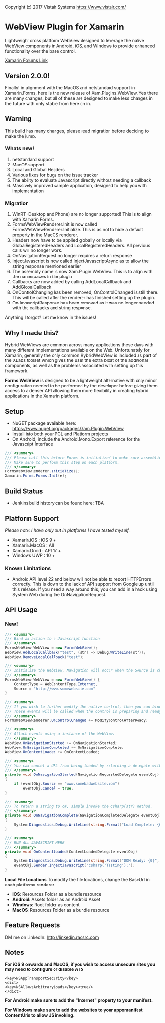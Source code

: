 Copyright (c) 2017 Vistair Systems
https://www.vistair.com/

# WebView Plugin for Xamarin
Lightweight cross platform WebView designed to leverage the native WebView components in Android, iOS, and Windows to provide enhanced functionality over the base control.

[Xamarin Forums Link](https://forums.xamarin.com/discussion/87935/new-simple-webview-plugin-for-forms)


## Version 2.0.0!
Finally! in alignment with the MacOS and netstandard support in Xamarin.Forms, here is the new release of Xam.Plugins.WebView.
Yes there are many changes, but all of these are designed to make less changes in the future with only stable from here on in.

## Warning
This build has many changes, please read migration before deciding to make the jump.

### Whats new!
1) netstandard support
2) MacOS support
3) Local and Global Headers
4) Various fixes for bugs on the issue tracker
5) The ability to evaluate Javascript directly without needing a callback
6) Massively improved sample application, designed to help you with implementation

### Migration
1) WinRT (Desktop and Phone) are no longer supported! This is to align with Xamarin Forms.
2) FormsWebViewRenderer.Init is now called FormsWebViewRenderer.Initialize. This is as not to hide a default property in the MacOS renderer.
3) Headers now have to be applied globally or locally via GlobalRegisteredHeaders and LocalRegisteredHeaders. All previous calls will no longer work.
4) OnNavigationRequest no longer requires a return response
5) InjectJavascript is now called InjectJavascriptAsync as to allow the string response mentioned earlier
6) The assembly name is now Xam.Plugin.WebView. This is to align with the namespaces in the plugin
7) Callbacks are now added by calling AddLocalCallback and AddGlobalCallback
8) OnControlChanging has been removed, OnControlChanged is still there. This will be called after the renderer has finished setting up the plugin.
9) OnJavascriptResponse has been removed as it was no longer needed with the callbacks and string response.

Anything I forgot? Let me know in the issues!

## Why I made this?
Hybrid WebViews are common across many applications these days with many different implementations available on the Web.
Unfortunately for Xamarin, generally the only common HybridWebView is included as part of the XLabs toolset which gives the user the extra bloat of the additional components, as well as the problems associated with setting up this framework.

**Forms WebView** is designed to be a lightweight alternative with only minor configuration needed to be performed by the developer before giving them access to a denser API allowing them more flexibility in creating hybrid applications in the Xamarin platform.


## Setup
* NuGET package available here: https://www.nuget.org/packages/Xam.Plugin.WebView
* Install into both your PCL and Platform projects
* On Android, include the Android.Mono.Export reference for the Javascript Interface

```c#
/// <summary>
/// Please call this before Forms is initialized to make sure assemblies link properly.
/// Make sure to perform this step on each platform.
/// </summary>
FormsWebViewRenderer.Initialize();
Xamarin.Forms.Forms.Init(e);
```

## Build Status
* Jenkins build history can be found here: TBA


## Platform Support
*Please note: I have only put in platforms I have tested myself.*
* Xamarin.iOS : iOS 9 +
* Xamarin.MacOS : All
* Xamarin.Droid : API 17 +
* Windows UWP : 10 +

### Known Limitations
* Android API level 22 and below will not be able to report HTTPErrors correctly. This is down to the lack of API support from Google up until this release. If you need a way around this, you can add in a hack using System.Web during the OnNavigationRequest.

## API Usage
### New!
```c#
/// <summary>
/// Bind an action to a Javascript function
/// </summary>
FormsWebView WebView = new FormsWebView();
WebView.AddLocalCallback("test", (str) => Debug.WriteLine(str));
WebView.RemoveLocalCallback("test");
```

```c#
/// <summary>
/// Initialize the WebView, Navigation will occur when the Source is changed so make sure to set the BaseUrl and ContentType prior.
/// </summary>
FormsWebView WebView = new FormsWebView() {
    ContentType = WebContentType.Internet,
    Source = "http://www.somewebsite.com"
}
```

```c#
/// <summary>
/// If you wish to further modify the native control, then you can bind to these events in your platform specific code.
/// These events will be called when the control is preparing and ready.
/// </summary>
FormsWebViewRenderer.OnControlChanged += ModifyControlAfterReady;
```

```c#
/// <summary>
/// Attach events using a instance of the WebView.
/// </summary>
WebView.OnNavigationStarted += OnNavigationStarted;
WebView.OnNavigationCompleted += OnNavigationComplete;
WebView.OnContentLoaded += OnContentLoaded;
```

```c#
/// <summary>
/// You can cancel a URL from being loaded by returning a delegate with the cancel boolean set to true.
/// </summary>
private void OnNavigationStarted(NavigationRequestedDelegate eventObj)
{
    if (eventObj.Source == "www.somebadwebsite.com")
        eventObj.Cancel = true;
}
```

```c#
/// <summary>
/// To return a string to c#, simple invoke the csharp(str) method.
/// </summary>
private void OnNavigationComplete(NavigationCompletedDelegate eventObj)
{
    System.Diagnostics.Debug.WriteLine(string.Format("Load Complete: {0}", eventObj.Sender.Source));
}

/// <summary>
/// RUN ALL JAVASCRIPT HERE
/// </summary>
private void OnContentLoaded(ContentLoadedDelegate eventObj)
{
    System.Diagnostics.Debug.WriteLine(string.Format("DOM Ready: {0}", eventObj.Sender.Source));
    eventObj.Sender.InjectJavascript("csharp('Testing');");
}
```


**Local File Locations**
To modify the file locations, change the BaseUrl in each platforms renderer
* **iOS**: Resources Folder as a bundle resource
* **Android**: Assets folder as an Android Asset
* **Windows**: Root folder as content
* **MacOS**: Resources Folder as a bundle resource


## Feature Requests
DM me on LinkedIn: http://linkedin.radsrc.com

## Notes
**For iOS 9 onwards and MacOS, if you wish to access unsecure sites you may need to configure or disable ATS**
```
<key>NSAppTransportSecurity</key>
<dict>
<key>NSAllowsArbitraryLoads</key><true/>
</dict>
```

**For Android make sure to add the "Internet" property to your manifest.**


**For Windows make sure to add the websites to your appxmanifest ContentUris to allow JS invoking.**
